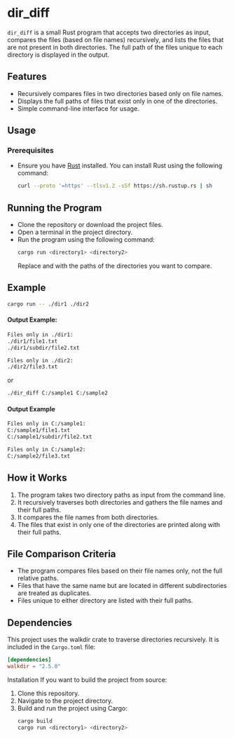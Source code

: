 # dir_diff

`dir_diff` is a small Rust program that accepts two directories as input, compares the files (based on file names) recursively, and lists the files that are not present in both directories. The full path of the files unique to each directory is displayed in the output.

## Features

- Recursively compares files in two directories based only on file names.
- Displays the full paths of files that exist only in one of the directories.
- Simple command-line interface for usage.

## Usage

### Prerequisites

- Ensure you have [Rust](https://www.rust-lang.org/) installed. You can install Rust using the following command:
  ```bash
  curl --proto '=https' --tlsv1.2 -sSf https://sh.rustup.rs | sh
  ```

## Running the Program

- Clone the repository or download the project files.
- Open a terminal in the project directory.
- Run the program using the following command:
    ```bash
    cargo run <directory1> <directory2>
    ```
    Replace <directory1> and <directory2> with the paths of the directories you want to compare.

## Example

```bash
cargo run -- ./dir1 ./dir2
```

#### Output Example:

```bash
Files only in ./dir1:
./dir1/file1.txt
./dir1/subdir/file2.txt

Files only in ./dir2:
./dir2/file3.txt
```
or

```bash
./dir_diff C:/sample1 C:/sample2
```

#### Output Example

```bash
Files only in C:/sample1:
C:/sample1/file1.txt
C:/sample1/subdir/file2.txt

Files only in C:/sample2:
C:/sample2/file3.txt
```

## How it Works

1. The program takes two directory paths as input from the command line.
2. It recursively traverses both directories and gathers the file names and their full paths.
3. It compares the file names from both directories.
4. The files that exist in only one of the directories are printed along with their full paths.

## File Comparison Criteria

- The program compares files based on their file names only, not the full relative paths.
- Files that have the same name but are located in different subdirectories are treated as duplicates.
- Files unique to either directory are listed with their full paths.

## Dependencies

This project uses the walkdir crate to traverse directories recursively. It is included in the `Cargo.toml` file:

```toml
[dependencies]
walkdir = "2.5.0"
```

Installation
If you want to build the project from source:

1. Clone this repository.
2. Navigate to the project directory.
3. Build and run the project using Cargo:
    ```bash
    cargo build
    cargo run <directory1> <directory2>
    ```


